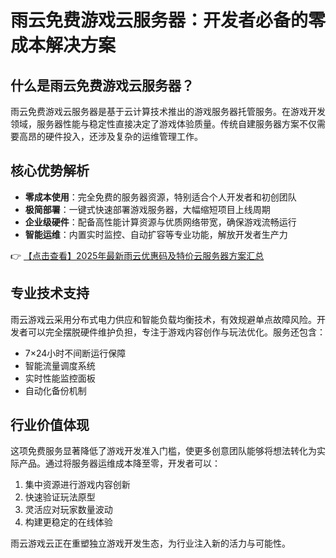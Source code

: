 # 雨云免费游戏云服务器：开发者必备的零成本解决方案

## 什么是雨云免费游戏云服务器？

雨云免费游戏云服务器是基于云计算技术推出的游戏服务器托管服务。在游戏开发领域，服务器性能与稳定性直接决定了游戏体验质量。传统自建服务器方案不仅需要高昂的硬件投入，还涉及复杂的运维管理工作。

## 核心优势解析

- **零成本使用**：完全免费的服务器资源，特别适合个人开发者和初创团队
- **极简部署**：一键式快速部署游戏服务器，大幅缩短项目上线周期
- **企业级硬件**：配备高性能计算资源与优质网络带宽，确保游戏流畅运行
- **智能运维**：内置实时监控、自动扩容等专业功能，解放开发者生产力

👉 [【点击查看】2025年最新雨云优惠码及特价云服务器方案汇总](https://bit.ly/RainYun)

## 专业技术支持

雨云游戏云采用分布式电力供应和智能负载均衡技术，有效规避单点故障风险。开发者可以完全摆脱硬件维护负担，专注于游戏内容创作与玩法优化。服务还包含：

- 7×24小时不间断运行保障
- 智能流量调度系统
- 实时性能监控面板
- 自动化备份机制

## 行业价值体现

这项免费服务显著降低了游戏开发准入门槛，使更多创意团队能够将想法转化为实际产品。通过将服务器运维成本降至零，开发者可以：

1. 集中资源进行游戏内容创新
2. 快速验证玩法原型
3. 灵活应对玩家数量波动
4. 构建更稳定的在线体验

雨云游戏云正在重塑独立游戏开发生态，为行业注入新的活力与可能性。